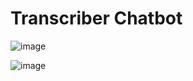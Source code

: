 # Transcriber Chatbot

![image](https://github.com/Pranshu1902/Transcriber-Chatbot/assets/70687348/e6448cb3-40d1-4cf0-82c7-13aafdaaedfa)

![image](https://github.com/Pranshu1902/Transcriber-Chatbot/assets/70687348/bd6e7869-254e-449b-88d4-5e12eb338b28)

